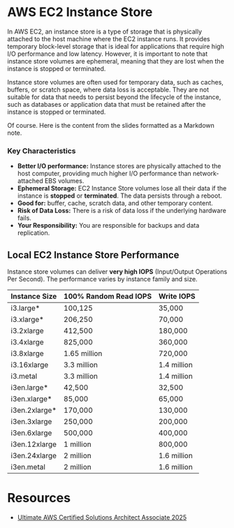 # AWS EC2 Instance Store
In AWS EC2, an instance store is a type of storage that is physically attached to the host machine where the EC2 
instance runs. It provides temporary block-level storage that is ideal for applications that require high I/O 
performance and low latency. However, it is important to note that instance store volumes are ephemeral, meaning that 
they are lost when the instance is stopped or terminated.

Instance store volumes are often used for temporary data, such as caches, buffers, or scratch space, where data loss is
acceptable. They are not suitable for data that needs to persist beyond the lifecycle of the instance, such as databases
or application data that must be retained after the instance is stopped or terminated.

Of course. Here is the content from the slides formatted as a Markdown note.


### Key Characteristics
- **Better I/O performance:** Instance stores are physically attached to the host computer, providing much higher I/O 
  performance than network-attached EBS volumes.
- **Ephemeral Storage:** EC2 Instance Store volumes lose all their data if the instance is **stopped** or **terminated**.
  The data persists through a reboot.
- **Good for:** buffer, cache, scratch data, and other temporary content.
- **Risk of Data Loss:** There is a risk of data loss if the underlying hardware fails.
- **Your Responsibility:** You are responsible for backups and data replication.

## Local EC2 Instance Store Performance

Instance store volumes can deliver **very high IOPS** (Input/Output Operations Per Second). The performance varies by 
instance family and size.

| Instance Size | 100% Random Read IOPS | Write IOPS  |
|:--------------|:----------------------|:------------|
| i3.large*     | 100,125               | 35,000      |
| i3.xlarge*    | 206,250               | 70,000      |
| i3.2xlarge    | 412,500               | 180,000     |
| i3.4xlarge    | 825,000               | 360,000     |
| i3.8xlarge    | 1.65 million          | 720,000     |
| i3.16xlarge   | 3.3 million           | 1.4 million |
| i3.metal      | 3.3 million           | 1.4 million |
| i3en.large*   | 42,500                | 32,500      |
| i3en.xlarge*  | 85,000                | 65,000      |
| i3en.2xlarge* | 170,000               | 130,000     |
| i3en.3xlarge  | 250,000               | 200,000     |
| i3en.6xlarge  | 500,000               | 400,000     |
| i3en.12xlarge | 1 million             | 800,000     |
| i3en.24xlarge | 2 million             | 1.6 million |
| i3en.metal    | 2 million             | 1.6 million |


# Resources
* [Ultimate AWS Certified Solutions Architect Associate 2025](https://www.udemy.com/course/aws-certified-solutions-architect-associate-saa-c03)